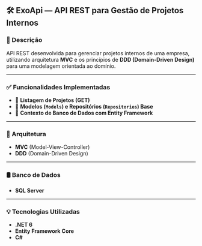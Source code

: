 
## 🛠️ ExoApi — API REST para Gestão de Projetos Internos

### 📌 Descrição
API REST desenvolvida para gerenciar projetos internos de uma empresa, utilizando arquitetura **MVC** e os princípios de **DDD (Domain-Driven Design)** para uma modelagem orientada ao domínio.

---

### ✅ Funcionalidades Implementadas

- 📄 **Listagem de Projetos (GET)**
- 🧩 **Modelos (`Models`) e Repositórios (`Repositories`) Base**
- 💾 **Contexto de Banco de Dados com Entity Framework**

---

### 🧱 Arquitetura

- **MVC** (Model-View-Controller)
- **DDD** (Domain-Driven Design)

---

### 🛢️ Banco de Dados

- **SQL Server**

---

### 💡 Tecnologias Utilizadas

- **.NET 6**
- **Entity Framework Core**
- **C#**

